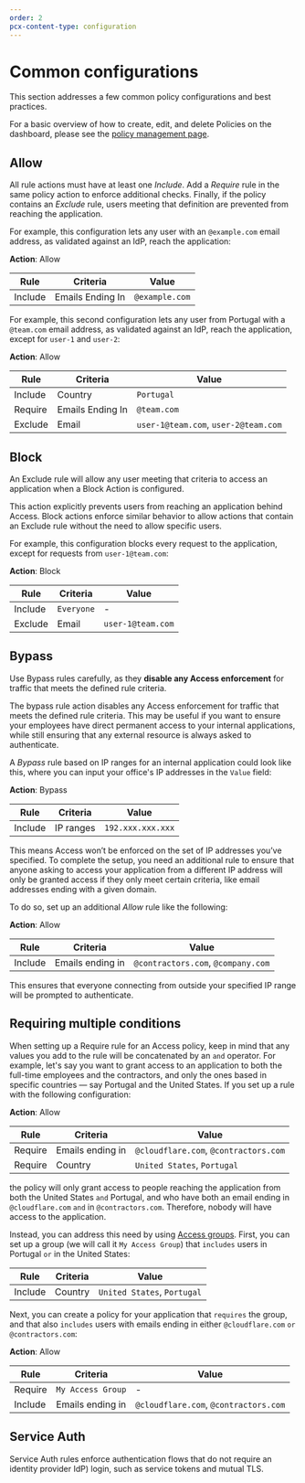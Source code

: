 ```yaml
---
order: 2
pcx-content-type: configuration
---
```


# Common configurations

This section addresses a few common policy configurations and best practices.

For a basic overview of how to create, edit, and delete Policies on the dashboard, please see the [policy management page](/policies/zero-trust/policy-management).

## Allow

All rule actions must have at least one *Include*. Add a *Require* rule in the same policy action to enforce additional checks. Finally, if the policy contains an *Exclude* rule, users meeting that definition are prevented from reaching the application.

For example, this configuration lets any user with an `@example.com` email address, as validated against an IdP, reach the application:

**Action**: Allow

| Rule | Criteria | Value |
| ------ | ---- | -------- |
| Include | Emails Ending In | `@example.com` |

For example, this second configuration lets any user from Portugal with a `@team.com` email address, as validated against an IdP, reach the application, except for `user-1` and `user-2`:

**Action**: Allow

| Rule | Criteria | Value |
| ---- | -------- | ----- |
| Include | Country | `Portugal` |
| Require | Emails Ending In | `@team.com` |
| Exclude | Email | `user-1@team.com`, `user-2@team.com` |

## Block

<Aside type='warning' header='Important'>

An Exclude rule will allow any user meeting that criteria to access an application when a Block Action is configured.

</Aside>

This action explicitly prevents users from reaching an application behind Access. Block actions enforce similar behavior to allow actions that contain an Exclude rule without the need to allow specific users.

For example, this configuration blocks every request to the application, except for requests from `user-1@team.com`:

**Action**: Block

| Rule | Criteria | Value |
| ------ | ---- | -------- |
| Include  | `Everyone` | - |
| Exclude | Email | `user-1@team.com` |

## Bypass

<Aside type='warning' header='Important'>

Use Bypass rules carefully, as they <b>disable any Access enforcement</b> for traffic that meets the defined rule criteria.

</Aside>

The bypass rule action disables any Access enforcement for traffic that meets the defined rule criteria. This may be useful if you want to ensure your employees have direct permanent access to your internal applications, while still ensuring that any external resource is always asked to authenticate.

A *Bypass* rule based on IP ranges for an internal application could look like this, where you can input your office's IP addresses in the `Value` field:

**Action**: Bypass

| Rule | Criteria | Value |
| ---- | -------- | ----- |
| Include | IP ranges | `192.xxx.xxx.xxx` |

This means Access won’t be enforced on the set of IP addresses you’ve specified.  To complete the setup, you need an additional rule to ensure that anyone asking to access your application from a different IP address will only be granted access if they only meet certain criteria, like email addresses ending with a given domain.

To do so, set up an additional *Allow* rule like the following:

**Action**: Allow

| Rule | Criteria | Value |
| ---- | -------- | ----- |
| Include | Emails ending in | `@contractors.com`, `@company.com` |

This ensures that everyone connecting from outside your specified IP range will be prompted to authenticate.

## Requiring multiple conditions

When setting up a Require rule for an Access policy, keep in mind that any values you add to the rule will be concatenated by an `and` operator. For example, let's say you want to grant access to an application to both the full-time employees and the contractors, and only the ones based in specific countries — say Portugal and the United States. If you set up a rule with the following configuration:

**Action**: Allow

| Rule | Criteria | Value |
| ---- | -------- | ----- |
| Require | Emails ending in | `@cloudflare.com`, `@contractors.com` |
| Require | Country | `United States`, `Portugal` |

the policy will only grant access to people reaching the application from both the United States `and` Portugal, and who have both an email ending in `@cloudflare.com` `and` in `@contractors.com`. Therefore, nobody will have access to the application.

Instead, you can address this need by using [Access groups](/identity/users/groups). First, you can set up a group (we will call it `My Access Group`) that `includes` users in Portugal `or` in the United States:

| Rule | Criteria | Value |
| ---- | -------- | ----- |
| Include | Country | `United States`, `Portugal` |

Next, you can create a policy for your application that `requires` the group, and that also `includes` users with emails ending in either `@cloudflare.com` `or` `@contractors.com`:

**Action**: Allow

| Rule | Criteria | Value |
| ---- | -------- | ----- |
| Require | `My Access Group` | - |
| Include | Emails ending in | `@cloudflare.com`, `@contractors.com` |

## Service Auth

Service Auth rules enforce authentication flows that do not require an identity provider IdP) login, such as service tokens and mutual TLS.
